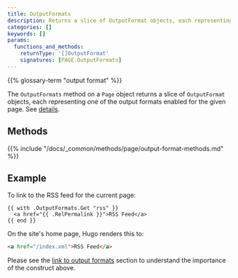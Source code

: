 ```yaml
---
title: OutputFormats
description: Returns a slice of OutputFormat objects, each representing one of the output formats enabled for the given page.
categories: []
keywords: []
params:
  functions_and_methods:
    returnType: '[]OutputFormat'
    signatures: [PAGE.OutputFormats]
---
```


{{% glossary-term "output format" %}}

The `OutputFormats` method on a `Page` object returns a slice of `OutputFormat` objects, each representing one of the output formats enabled for the given page. See&nbsp;[details](/docs/reference/configuration/output-formats/).

## Methods

{{% include "/docs/_common/methods/page/output-format-methods.md" %}}

## Example

To link to the RSS feed for the current page:

```go-html-template
{{ with .OutputFormats.Get "rss" }}
  <a href="{{ .RelPermalink }}">RSS Feed</a>
{{ end }}
```

On the site's home page, Hugo renders this to:

```html
<a href="/index.xml">RSS Feed</a>
```

Please see the [link to output formats][] section to understand the importance of the construct above.

[link to output formats]: /docs/reference/configuration/output-formats/#link-to-output-formats
